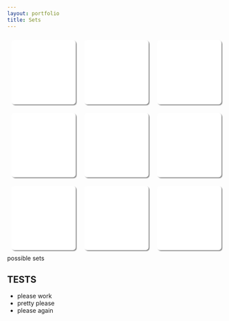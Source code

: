 ```yaml
---
layout: portfolio
title: Sets
---
```


<div class='main'>
    <div class='card' id='card1' onclick='clicked(1)'></div>
    <div class='card' id='card2' onclick='clicked(2)'></div>
    <div class='card' id='card3' onclick='clicked(3)'></div>
    <div class='card' id='card4' onclick='clicked(4)'></div>
    <div class='card' id='card5' onclick='clicked(5)'></div>
    <div class='card' id='card6' onclick='clicked(6)'></div>
    <div class='card' id='card7' onclick='clicked(7)'></div>
    <div class='card' id='card8' onclick='clicked(8)'></div>
    <div class='card' id='card9' onclick='clicked(9)'></div>
    <p><span></span> possible sets</p>
    
</div>

## TESTS

- please work
- pretty please
- please again

<style>
    .main {
        width: 510px;
        margin: 0 auto;
    }
    .card {
        float: left;
        height: 150px;
        width: 150px;
        border-radius: 7px;
        border: 2px solid white;
        box-shadow: 2px 2px 2px #888888;
        margin: 10px;

        -webkit-box-sizing: border-box;
        -moz-box-sizing: border-box;
        box-sizing: border-box;

        background: #FFF left top;
        background-size: 148px 148px;
    }

    .card:hover, .active {
        border: 2px solid red;
        cursor: pointer;
    }

</style>
<script>
 /*global $*/

 var board = [ [],
    [], [], [],
    [], [], [],
    [], [], []
 ];

 // attach the .equals method to Array's prototype to call it on any array
 Array.prototype.equals = function (array) {
    // if the other array is a falsy value, return
    if (!array)
        return false;

    // compare lengths - can save a lot of time 
    if (this.length != array.length)
        return false;

    for (var i = 0, l=this.length; i < l; i++) {
        // Check if we have nested arrays
        if (this[i] instanceof Array && array[i] instanceof Array) {
            // recurse into the nested arrays
            if (!this[i].equals(array[i]))
                return false;       
        }           
        else if (this[i] != array[i]) { 
            // Warning - two different object instances will never be equal: {x:20} != {x:20}
            return false;   
        }           
    }       
    return true;
 };

 Array.prototype.allSame = function() {
    for(var i = 1; i < this.length; i++) {
       if(this[i] !== this[0])
       return false;
    }
    return true;
 }

 Array.prototype.allDiff = function() {
    this.sort();
    for(var i = 1; i < this.length; i++) {
       if(this[i] == this[i-1])
       return false;
    }
    return true;
 }

 // Hide method from for-in loops
 Object.defineProperty(Array.prototype, "equals", {enumerable: false});

 function newCard(id) {
    var colour, shape, fill, card;
    function drawCard() {
       colour = Math.floor(Math.random() * 3);
       shape = Math.floor(Math.random() * 3);
       fill = Math.floor(Math.random() * 3);

       card = [colour, shape, fill];
    }
    drawCard();

    var check = true;
    var duplicates;

    while (check) {
       duplicates = 0;
       for (var j = 1; j <= 9; j++) {
          while (board[j].equals(card)) {
             console.log('duplicate card: '+j+' and '+id);
             drawCard();
             duplicates++;
          }
       }
       if (duplicates == 0) {
          check = false;
       }
    }

    board[id] = card;
    $('#card'+id).css('background-image', 'url(https://xlzior.github.io/portfolio/images/sets/'+card[0]+card[1]+card[2]+'.png)');
 }

 function checkSet(a, b, c) {
    var colours, shapes, fills;
    var array = [colours, shapes, fills];

    var isSet = true;

    for (var i = 0; i < 3; i++) {
       array[i] = [a[i], b[i], c[i]];
       if (!(array[i].allDiff() || array[i].allSame())) {
          isSet = false;
       }
    }
    return isSet;
 }

 function countSets() {
    var pSets = 0;
    var loops = 0;
    for (var m = 1; m <= 9; m++) {
       for (var n = m+1; n <= 9; n++) {
          for (var o = n+1; o <= 9; o++) {
             if (checkSet(board[m], board[n], board[o])) {
                pSets++;
             }
          }
       }
    }
    $('span').text(pSets);
 }

 function clicked(id) {
    $("#card"+id).toggleClass('active');

    if ($('.active').length == 3) {

       // Get the active card numbers
       var a = $('.active')[0].id.substr(4);
       var b = $('.active')[1].id.substr(4);
       var c = $('.active')[2].id.substr(4);

       // checkSet for active cards
       if (checkSet(board[a], board[b], board[c])) {
          console.log(a+" "+b+" "+c);
          // reset card values and generate a new card
          board[a] = [];
          board[b] = [];
          board[c] = [];
          newCard(a);
          newCard(b);
          newCard(c);
       }

       countSets();

       setTimeout(function() {
          $('.active').removeClass('active');
       }, 100);
    }
 }

 $(document).ready(function() {
    // Generate first board layout
    for (var i = 1; i <= 9; i++) {
       newCard(i);
    }

    countSets();

    $(document).keydown(function(key) {
       key = String.fromCharCode(key.which).toLowerCase();
       var keys = ['0', 'y', 'u', 'i', 'h', 'j', 'k', 'b', 'n', 'm'];
       var index = keys.indexOf(key);

       clicked(index);
    });
 });
</script>